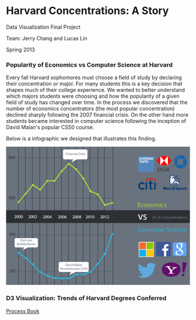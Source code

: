 # Harvard Concentrations: A Story

Data Visualization Final Project

Team: Jerry Chang and Lucas Lin

Spring 2013


### Popularity of Economics vs Computer Science at Harvard

Every fall Harvard sophomores must choose a field of study by declaring their concentration or major. For many students this is a key decision that shapes much of their college experience. We wanted to better understand which majors students were choosing and how the popularity of a given field of study has changed over time. In the process we discovered that the number of economics concentrators (the most popular concentration) declined sharply following the 2007 financial crisis. On the other hand more students became interested in computer science following the inception of David Malan's popular CS50 course. 

Below is a infographic we designed that illustrates this finding.

![Economics vs Computer Science Majors](/EconomicsVsComputerScience.jpg?raw=true "Economics vs Computer Science")

### D3 Visualization: Trends of Harvard Degrees Conferred

<a href="/ProcessBook1.pdf">Process Book</a>


